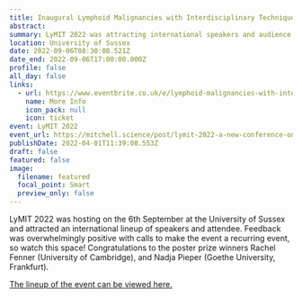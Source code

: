 ```yaml
---
title: Inaugural Lymphoid Malignancies with Interdisciplinary Techniques (LyMIT) meeting a success!
abstract: 
summary: LyMIT 2022 was attracting international speakers and audience. 
location: University of Sussex
date: 2022-09-06T08:30:08.521Z
date_end: 2022-09-06T17:00:00.000Z
profile: false
all_day: false
links:
  - url: https://www.eventbrite.co.uk/e/lymphoid-malignancies-with-interdisciplinary-techniques-lymit-tickets-256778329897
    name: More Info
    icon_pack: null
    icon: ticket
event: LyMIT 2022
event_url: https://mitchell.science/post/lymit-2022-a-new-conference-on-studing-lymphoma-with-interdisciplinary-techniques/
publishDate: 2022-04-01T11:39:08.553Z
draft: false
featured: false
image:
  filename: featured
  focal_point: Smart
  preview_only: false
---
```

LyMIT 2022 was hosting on the 6th September at the University of Sussex and attracted an international lineup of speakers and attendee. Feedback was overwhelmingly positive with calls to make the event a recurring event, so watch this space!
Congratulations to the poster prize winners Rachel Fenner (University of Cambridge), and Nadja Pieper (Goethe University, Frankfurt).

[The lineup of the event can be viewed here.](https://mitchell.science/post/lymit-2022-a-new-conference-on-studing-lymphoma-with-interdisciplinary-techniques/)
